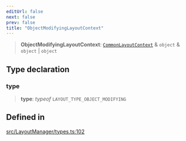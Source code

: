 ```yaml
---
editUrl: false
next: false
prev: false
title: "ObjectModifyingLayoutContext"
---
```


> **ObjectModifyingLayoutContext**: [`CommonLayoutContext`](/api/type-aliases/commonlayoutcontext/) & `object` & `object` \| `object`

## Type declaration

### type

> **type**: *typeof* `LAYOUT_TYPE_OBJECT_MODIFYING`

## Defined in

[src/LayoutManager/types.ts:102](https://github.com/fabricjs/fabric.js/blob/5c1240d8b4662e45868dd33f385f941de21c8e9c/src/LayoutManager/types.ts#L102)
